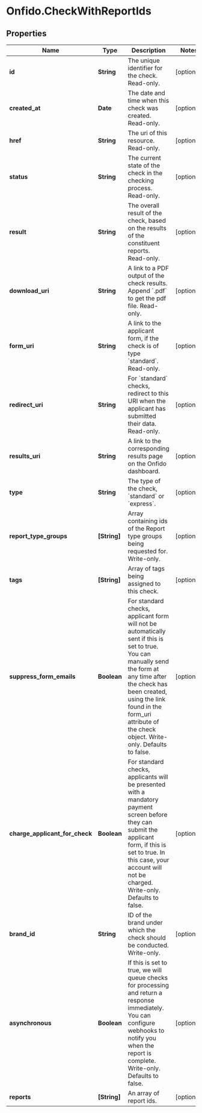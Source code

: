 # Onfido.CheckWithReportIds

## Properties
Name | Type | Description | Notes
------------ | ------------- | ------------- | -------------
**id** | **String** | The unique identifier for the check. Read-only. | [optional] 
**created_at** | **Date** | The date and time when this check was created. Read-only. | [optional] 
**href** | **String** | The uri of this resource. Read-only. | [optional] 
**status** | **String** | The current state of the check in the checking process. Read-only. | [optional] 
**result** | **String** | The overall result of the check, based on the results of the constituent reports. Read-only. | [optional] 
**download_uri** | **String** | A link to a PDF output of the check results. Append &#x60;.pdf&#x60; to get the pdf file. Read-only. | [optional] 
**form_uri** | **String** | A link to the applicant form, if the check is of type &#x60;standard&#x60;. Read-only. | [optional] 
**redirect_uri** | **String** | For &#x60;standard&#x60; checks, redirect to this URI when the applicant has submitted their data. Read-only. | [optional] 
**results_uri** | **String** | A link to the corresponding results page on the Onfido dashboard. | [optional] 
**type** | **String** | The type of the check, &#x60;standard&#x60; or &#x60;express&#x60;. | [optional] 
**report_type_groups** | **[String]** | Array containing ids of the Report type groups being requested for. Write-only. | [optional] 
**tags** | **[String]** | Array of tags being assigned to this check. | [optional] 
**suppress_form_emails** | **Boolean** | For standard checks, applicant form will not be automatically sent if this is set to true. You can manually send the form at any time after the check has been created, using the link found in the form_uri attribute of the check object. Write-only. Defaults to false.  | [optional] 
**charge_applicant_for_check** | **Boolean** | For standard checks, applicants will be presented with a mandatory payment screen before they can submit the applicant form, if this is set to true. In this case, your account will not be charged. Write-only. Defaults to false.  | [optional] 
**brand_id** | **String** | ID of the brand under which the check should be conducted. Write-only. | [optional] 
**asynchronous** | **Boolean** | If this is set to true, we will queue checks for processing and return a response immediately. You can configure webhooks to notify you when the report is complete. Write-only. Defaults to false.  | [optional] 
**reports** | **[String]** | An array of report ids. | [optional] 


